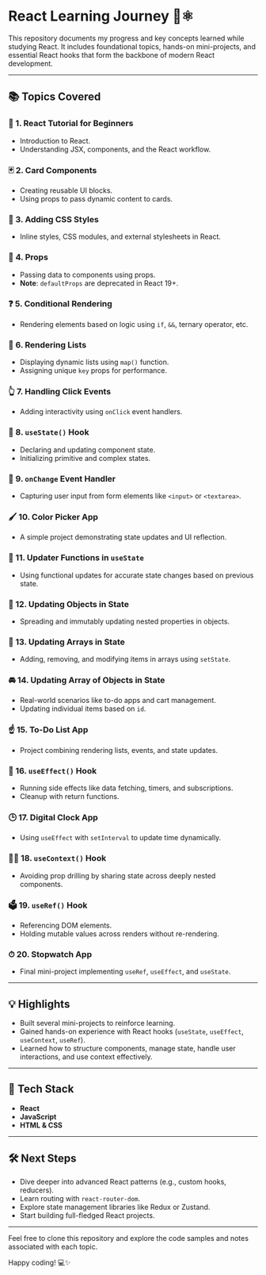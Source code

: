# React Learning Journey 🧠⚛️

This repository documents my progress and key concepts learned while studying React. It includes foundational topics, hands-on mini-projects, and essential React hooks that form the backbone of modern React development.

---

## 📚 Topics Covered

### 🧱 1. React Tutorial for Beginners  
- Introduction to React.
- Understanding JSX, components, and the React workflow.

### 🃏 2. Card Components  
- Creating reusable UI blocks.
- Using props to pass dynamic content to cards.

### 🎨 3. Adding CSS Styles  
- Inline styles, CSS modules, and external stylesheets in React.

### 📧 4. Props  
- Passing data to components using props.  
- **Note**: `defaultProps` are deprecated in React 19+.

### ❓ 5. Conditional Rendering  
- Rendering elements based on logic using `if`, `&&`, ternary operator, etc.

### 📃 6. Rendering Lists  
- Displaying dynamic lists using `map()` function.
- Assigning unique `key` props for performance.

### 👆 7. Handling Click Events  
- Adding interactivity using `onClick` event handlers.

### 🎣 8. `useState()` Hook  
- Declaring and updating component state.
- Initializing primitive and complex states.

### 🚦 9. `onChange` Event Handler  
- Capturing user input from form elements like `<input>` or `<textarea>`.

### 🖌 10. Color Picker App  
- A simple project demonstrating state updates and UI reflection.

### 🔄 11. Updater Functions in `useState`  
- Using functional updates for accurate state changes based on previous state.

### 🚗 12. Updating Objects in State  
- Spreading and immutably updating nested properties in objects.

### 🍎 13. Updating Arrays in State  
- Adding, removing, and modifying items in arrays using `setState`.

### 🚘 14. Updating Array of Objects in State  
- Real-world scenarios like to-do apps and cart management.
- Updating individual items based on `id`.

### ☝ 15. To-Do List App  
- Project combining rendering lists, events, and state updates.

### 🌟 16. `useEffect()` Hook  
- Running side effects like data fetching, timers, and subscriptions.
- Cleanup with return functions.

### 🕒 17. Digital Clock App  
- Using `useEffect` with `setInterval` to update time dynamically.

### 🧗‍♂️ 18. `useContext()` Hook  
- Avoiding prop drilling by sharing state across deeply nested components.

### 🗳️ 19. `useRef()` Hook  
- Referencing DOM elements.
- Holding mutable values across renders without re-rendering.

### ⏱ 20. Stopwatch App  
- Final mini-project implementing `useRef`, `useEffect`, and `useState`.

---

## 💡 Highlights

- Built several mini-projects to reinforce learning.
- Gained hands-on experience with React hooks (`useState`, `useEffect`, `useContext`, `useRef`).
- Learned how to structure components, manage state, handle user interactions, and use context effectively.

---

## 🔗 Tech Stack

- **React**
- **JavaScript**
- **HTML & CSS**

---

## 🛠️ Next Steps

- Dive deeper into advanced React patterns (e.g., custom hooks, reducers).
- Learn routing with `react-router-dom`.
- Explore state management libraries like Redux or Zustand.
- Start building full-fledged React projects.

---

Feel free to clone this repository and explore the code samples and notes associated with each topic.

Happy coding! 💻✨
